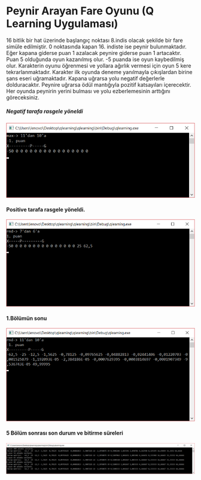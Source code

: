 # Peynir Arayan Fare Oyunu (Q Learning Uygulaması)
16 bitlik bir hat üzerinde başlangıç noktası 8.indis olacak şekilde bir fare simüle edilmiştir. 0 noktasında kapan 16. indiste ise peynir bulunmaktadır. Eğer kapana giderse puan 1 azalacak peynire giderse puan 1 artacaktır. Puan 5 olduğunda oyun kazanılmış olur. -5 puanda ise oyun kaybedilmiş olur. Karakterin oyunu öğrenmesi ve yollara ağırlık vermesi için oyun 5 kere tekrarlanmaktadır. Karakter ilk oyunda deneme yanılmayla çıkışlardan birine şans eseri uğramaktadır. Kapana uğrarsa yolu negatif değerlerle dolduracaktır. Peynire uğrarsa ödül mantığıyla pozitif katsayıları içerecektir. Her oyunda peynirin yerini bulması ve yolu ezberlemesinin arttığını göreceksiniz.

##### Negatif tarafa rasgele yöneldi
![](img/1.png)

#### Positive tarafa rasgele yöneldi.
![](img/2.png)

#### 1.Bölümün sonu
![](img/3.png)

#### 5 Bölüm sonrası son durum ve bitirme süreleri
![](img/4.png)
